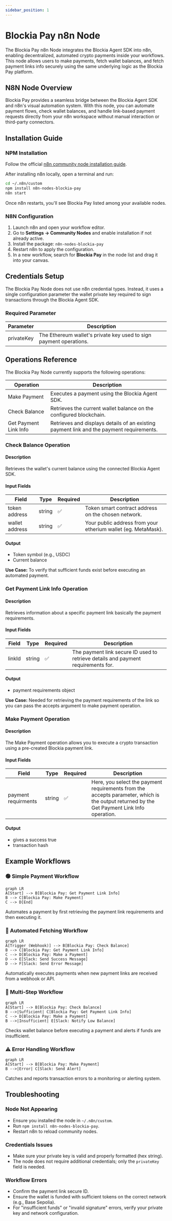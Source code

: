 ```yaml
---
sidebar_position: 1
---
```


# Blockia Pay n8n Node

The Blockia Pay n8n Node integrates the Blockia Agent SDK into n8n, enabling
decentralized, automated crypto payments inside your workflows. This node allows
users to make payments, fetch wallet balances, and fetch payment links info
securely using the same underlying logic as the Blockia Pay platform.

## N8N Node Overview

Blockia Pay provides a seamless bridge between the Blockia Agent SDK and n8n's
visual automation system. With this node, you can automate payment flows, check
wallet balances, and handle link-based payment requests directly from your n8n
workspace without manual interaction or third-party connectors.

## Installation Guide

### NPM Installation

Follow the official
[n8n community node installation guide](https://docs.n8n.io/integrations/community-nodes/installation/).

After installing n8n locally, open a terminal and run:

```bash
cd ~/.n8n/custom
npm install n8n-nodes-blockia-pay
n8n start
```

Once n8n restarts, you'll see Blockia Pay listed among your available nodes.

### N8N Configuration

1. Launch n8n and open your workflow editor.
2. Go to **Settings → Community Nodes** and enable installation if not already
   active.
3. Install the package: `n8n-nodes-blockia-pay`
4. Restart n8n to apply the configuration.
5. In a new workflow, search for **Blockia Pay** in the node list and drag it
   into your canvas.

## Credentials Setup

The Blockia Pay Node does not use n8n credential types. Instead, it uses a
single configuration parameter the wallet private key required to sign
transactions through the Blockia Agent SDK.

### Required Parameter

| Parameter  | Description                                                        |
| ---------- | ------------------------------------------------------------------ |
| privateKey | The Ethereum wallet's private key used to sign payment operations. |

## Operations Reference

The Blockia Pay Node currently supports the following operations:

| Operation             | Description                                                                              |
| --------------------- | ---------------------------------------------------------------------------------------- |
| Make Payment          | Executes a payment using the Blockia Agent SDK.                                          |
| Check Balance         | Retrieves the current wallet balance on the configured blockchain.                       |
| Get Payment Link Info | Retrieves and displays details of an existing payment link and the payment requirements. |

### Check Balance Operation

#### Description

Retrieves the wallet's current balance using the connected Blockia Agent SDK.

#### Input Fields

| Field          | Type   | Required | Description                                                   |
| -------------- | ------ | -------- | ------------------------------------------------------------- |
| token address  | string | ✅       | Token smart contract address on the chosen network.           |
| wallet address | string | ✅       | Your public address from your etherium wallet (eg. MetaMask). |

#### Output

- Token symbol (e.g., USDC)
- Current balance

**Use Case:** To verify that sufficient funds exist before executing an
automated payment.

### Get Payment Link Info Operation

#### Description

Retrieves information about a specific payment link basically the payment
requirements.

#### Input Fields

| Field  | Type   | Required | Description                                                                       |
| ------ | ------ | -------- | --------------------------------------------------------------------------------- |
| linkId | string | ✅       | The payment link secure ID used to retrieve details and payment requirements for. |

#### Output

- payment requirements object

**Use Case:** Needed for retrieving the payment requirements of the link so you
can pass the accepts argument to make payment operation.

### Make Payment Operation

#### Description

The Make Payment operation allows you to execute a crypto transaction using a
pre-created Blockia payment link.

#### Input Fields

| Field               | Type   | Required | Description                                                                                                                                |
| ------------------- | ------ | -------- | ------------------------------------------------------------------------------------------------------------------------------------------ |
| payment requirments | string | ✅       | Here, you select the payment requirements from the accepts parameter, which is the output returned by the Get Payment Link Info operation. |

#### Output

- gives a success true
- transaction hash

## Example Workflows

### 🟢 Simple Payment Workflow

```
graph LR
A[Start] --> B[Blockia Pay: Get Payment Link Info]
B --> C[Blockia Pay: Make Payment]
C --> D[End]
```

Automates a payment by first retrieving the payment link requirements and then
executing it.

### 🤖 Automated Fetching Workflow

```
graph LR
A[Trigger (Webhook)] --> B[Blockia Pay: Check Balance]
B --> C[Blockia Pay: Get Payment Link Info]
C --> D[Blockia Pay: Make a Payment]
D --> E[Slack: Send Success Message]
D --> F[Slack: Send Error Message]
```

Automatically executes payments when new payment links are received from a
webhook or API.

### 🧩 Multi-Step Workflow

```
graph LR
A[Start] --> B[Blockia Pay: Check Balance]
B -->|Sufficient| C[Blockia Pay: Get Payment Link Info]
C --> D[Blockia Pay: Make a Payment]
B -->|Insufficient| E[Slack: Notify Low Balance]
```

Checks wallet balance before executing a payment and alerts if funds are
insufficient.

### ⚠️ Error Handling Workflow

```
graph LR
A[Start] --> B[Blockia Pay: Make Payment]
B -->|Error| C[Slack: Send Alert]
```

Catches and reports transaction errors to a monitoring or alerting system.

## Troubleshooting

### Node Not Appearing

- Ensure you installed the node in `~/.n8n/custom`.
- Run `npm install n8n-nodes-blockia-pay`.
- Restart n8n to reload community nodes.

### Credentials Issues

- Make sure your private key is valid and properly formatted (hex string).
- The node does not require additional credentials; only the `privateKey` field
  is needed.

### Workflow Errors

- Confirm the payment link secure ID.
- Ensure the wallet is funded with sufficient tokens on the correct network
  (e.g., Base Sepolia).
- For "insufficient funds" or "invalid signature" errors, verify your private
  key and network configuration.
